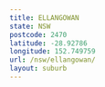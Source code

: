 ```yaml
---
title: ELLANGOWAN
state: NSW
postcode: 2470
latitude: -28.92786
longitude: 152.749759
url: /nsw/ellangowan/
layout: suburb
---
```

